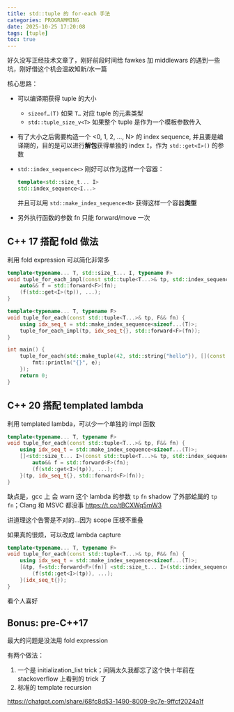 ```yaml
---
title: std::tuple 的 for-each 手法
categories: PROGRAMMING
date: 2025-10-25 17:20:08
tags: [tuple]
toc: true
---
```

好久没写正经技术文章了，刚好前段时间给 fawkes 加 middlewars 的遇到一些坑，刚好借这个机会温故知新/水一篇

核心思路：

- 可以编译期获得 tuple 的大小
    - `sizeof…(T)` 如果 `T…` 对应 tuple 的元素类型
    - `std::tuple_size_v<T>` 如果整个 tuple 是作为一个模板参数传入
- 有了大小之后需要构造一个 <0, 1, 2, …, N> 的 index sequence, 并且要是编译期的，目的是可以进行**解包**获得单独的 index `I`，作为 `std::get<I>()` 的参数
- `std::index_sequence<>` 刚好可以作为这样一个容器：

    ```cpp
    template<std::size_t... I>
    std::index_sequence<I...>
    ```

    并且可以用 `std::make_index_sequence<N>` 获得这样一个容器**类型**

- 另外执行函数的参数 fn 只能 forward/move 一次

## C++ 17 搭配 fold 做法

利用 fold expression 可以简化非常多

```cpp
template<typename... T, std::size_t... I, typename F>
void tuple_for_each_impl(const std::tuple<T...>& tp, std::index_sequence<I...>, F&& fn) {
    auto&& f = std::forward<F>(fn);
    (f(std::get<I>(tp)), ...);
}

template<typename... T, typename F>
void tuple_for_each(const std::tuple<T...>& tp, F&& fn) {
    using idx_seq_t = std::make_index_sequence<sizeof...(T)>;
    tuple_for_each_impl(tp, idx_seq_t{}, std::forward<F>(fn));
}

int main() {
    tuple_for_each(std::make_tuple(42, std::string{"hello"}), [](const auto& e) {
        fmt::println("{}", e);
    });
    return 0;
}
```

## C++ 20 搭配 templated lambda

利用 templated lambda，可以少一个单独的 impl 函数

```cpp
template<typename... T, typename F>
void tuple_for_each(const std::tuple<T...>& tp, F&& fn) {
    using idx_seq_t = std::make_index_sequence<sizeof...(T)>;
    []<std::size_t... I>(const std::tuple<T...>& tp, std::index_sequence<I...>, F&& fn) {
        auto&& f = std::forward<F>(fn);
        (f(std::get<I>(tp)), ...);
    }(tp, idx_seq_t{}, std::forward<F>(fn));
}
```

缺点是，gcc 上 会 warn 这个 lambda 的参数 `tp` `fn` shadow 了外部蛤属的 `tp` `fn`；Clang 和 MSVC 都没事 https://t.co/tBCXWq5mW3

讲道理这个告警是不对的…因为 scope 压根不重叠

如果真的很烦，可以改成 lambda capture

```cpp
template<typename... T, typename F>
void tuple_for_each(const std::tuple<T...>& tp, F&& fn) {
    using idx_seq_t = std::make_index_sequence<sizeof...(T)>;
    [&tp, f=std::forward<F>(fn)] <std::size_t... I>(std::index_sequence<I...>) {
        (f(std::get<I>(tp)), ...);
    }(idx_seq_t{});
}
```

看个人喜好

## Bonus: pre-C++17

最大的问题是没法用 fold expression

有两个做法：

1. 一个是 initialization_list trick；间隔太久我都忘了这个快十年前在 stackoverflow 上看到的 trick 了
2. 标准的 template recursion

https://chatgpt.com/share/68fc8d53-1490-8009-9c7e-9ffcf2024a1f
